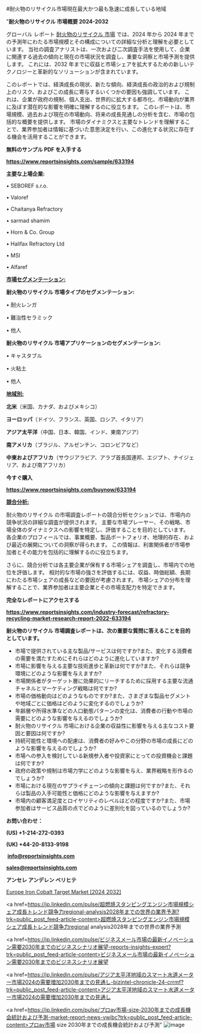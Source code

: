 #耐火物のリサイクル市場現在最大かつ最も急速に成長している地域

"<strong>耐火物のリサイクル 市場概要 2024-2032</strong>

グローバル レポート <a href=https://www.reportsinsights.com/sample/633194>耐火物のリサイクル 市場</a> では、2024 年から 2024 年までの予測年にわたる市場規模とその構成についての詳細な分析と理解を必要としています。 当社の調査アナリストは、一次および二次調査手法を使用して、企業に関連する過去の傾向と現在の市場状況を調査し、重要な洞察と市場予測を提供します。 これには、2032 年までに収益と市場シェアを拡大​​するための新しいテクノロジーと革新的なソリューションが含まれています。

このレポートでは、経済成長の現状、新たな傾向、経済成長の政治的および規制上のリスク、およびこの成長に寄与するいくつかの要因も強調しています。 これは、企業が政府の規制、個人支出、世界的に拡大する都市化、市場動向が業界に及ぼす潜在的な影響を明確に理解するのに役立ちます。 このレポートは、市場規模、過去および現在の市場動向、将来の成長見通しの分析を含む、市場の包括的な概要を提供します。 市場のダイナミクスと主要なトレンドを理解することで、業界参加者は情報に基づいた意思決定を行い、この進化する状況に存在する機会を活用することができます。

<strong><b>無料のサンプル PDF を入手する</b></strong>

<a href=https://www.reportsinsights.com/sample/633194><strong><u>https://www.reportsinsights.com/sample/633194</u></strong></a>

<strong>主要な上場企業:</strong>

• SEBOREF s.r.o.

• Valoref

• Chaitanya Refractory

• sarmad shamim

• Horn & Co. Group

• Halifax Refractory Ltd

• MSI

• Alfaref

<strong><u>市場セグメンテーション</u></strong><strong><u>:</u></strong>

<strong>耐火物のリサイクル 市場タイプのセグメンテーション:</strong>

• 耐火レンガ

• 難治性セラミック

• 他人

<strong>耐火物のリサイクル 市場アプリケーションのセグメンテーション:</strong>

• キャスタブル

• 火粘土

• 他人

<strong><u>地域別</u></strong><strong><u>:</u></strong>

<strong>北米</strong>（米国、カナダ、およびメキシコ）

<strong>ヨーロッパ</strong>（ドイツ、フランス、英国、ロシア、イタリア）

<strong>アジア太平洋</strong>（中国、日本、韓国、インド、東南アジア）

<strong>南アメリカ</strong>（ブラジル、アルゼンチン、コロンビアなど）

<strong>中東およびアフリカ</strong>（サウジアラビア、アラブ首長国連邦、エジプト、ナイジェリア、および南アフリカ）

<strong>今すぐ購入</strong>

<a href=https://www.reportsinsights.com/buynow/633194><strong><u>https://www.reportsinsights.com/buynow/633194</u></strong></a>

<strong><u>競合分析:</u></strong>

耐火物のリサイクル の市場調査レポートの競合分析セクションでは、市場内の競争状況の詳細な調査が提供されます。 主要な市場プレーヤー、その戦略、市場全体のダイナミクスへの影響を特定し、評価することを目的としています。 各企業のプロフィールでは、事業概要、製品ポートフォリオ、地理的存在、および最近の展開についての洞察が得られます。 この情報は、利害関係者が市場参加者とその能力を包括的に理解するのに役立ちます。

さらに、競合分析では各主要企業が保有する市場シェアを調査し、市場内での地位を評価します。 相対的な市場の強さを評価するには、収益、時価総額、長期にわたる市場シェアの成長などの要因が考慮されます。 市場シェアの分布を理解することで、業界参加者は主要企業とその市場支配力を特定できます。

<strong>完全なレポートにアクセスする</strong>

<a href=https://www.reportsinsights.com/industry-forecast/refractory-recycling-market-research-report-2022-633194><strong><u><b>https://www.reportsinsights.com/industry-forecast/refractory-recycling-market-research-report-2022-633194</b></u></strong></a>

<strong><b>耐火物のリサイクル 市場調査レポートは、次の重要な質問に答えることを目的としています。</b></strong>
<ul>
  <li>市場で提供されている主な製品/サービスは何ですか?また、変化する消費者の需要を満たすためにそれらはどのように進化していますか?</li>
  <li>市場に影響を与える主要な技術進歩と革新は何ですか?また、それらは競争環境にどのような影響を与えますか?</li>
  <li>市場関係者がターゲット層に効果的にリーチするために採用する主要な流通チャネルとマーケティング戦略は何ですか?</li>
  <li>市場の価格動向はどのようなものですか?また、さまざまな製品セグメントや地域ごとに価格はどのように変化するのでしょうか?</li>
  <li>年齢層や所得水準などの人口動態パターンの変化は、消費者の行動や市場の需要にどのような影響を与えるのでしょうか?</li>
  <li>耐火物のリサイクル 市場における企業の収益性に影響を与える主なコスト要因と要因は何ですか?</li>
  <li>持続可能性と環境への配慮は、消費者の好みやこの分野の市場の成長にどのような影響を与えるのでしょうか?</li>
  <li>市場への参入を検討している新規参入者や投資家にとっての投資機会と課題は何ですか?</li>
  <li>政府の政策や規制は市場力学にどのような影響を与え、業界戦略を形作るのでしょうか?</li>
  <li>市場における現在のサプライチェーンの傾向と課題は何ですか?また、それらは製品の入手可能性と価格にどのような影響を与えますか?</li>
  <li>市場内の顧客満足度とロイヤリティのレベルはどの程度ですか?また、市場参加者はサービス品質の点でどのように差別化を図っているのでしょうか?</li>
</ul>
<strong>お問い合わせ：</strong>

<strong>(US) +1-214-272-0393</strong>

<strong>(UK) +44-20-8133-9198</strong>

<strong> </strong><a href=info@reportsinsights.com><strong><u>info@reportsinsights.com</u></strong></a>

<a href=sales@reportsinsights.com><strong><u>sales@reportsinsights.com</u></strong></a>

<strong>アンセレ アンデレン ベリヒテ</strong>

<a href=https://www.linkedin.com/pulse/europe-iron-cobalt-target-market-latest-trends-forecasts-gwa3f/>Europe Iron Cobalt Target Market [2024 2032]</a>

<a href=https://jp.linkedin.com/pulse/超燃焼スタンピングエンジン市場規模シェア成長トレンド競争力regional-analysis2028年までの世界の業界予測?trk=public_post_feed-article-content>超燃焼スタンピングエンジン市場規模シェア成長トレンド競争力regional analysis2028年までの世界の業界予測</a>

<a href=https://jp.linkedin.com/pulse/ビジネスメール市場の最新イノベーション需要2030年までのビジネスシナリオ展望-reports-insights-expert?trk=public_post_feed-article-content>ビジネスメール市場の最新イノベーション需要2030年までのビジネスシナリオ展望</a>

<a href=https://jp.linkedin.com/pulse/アジア太平洋地域のスマート水道メーター市場2024の需要増加2030年までの見通し-bizintel-chronicle-24-crrmf?trk=public_post_feed-article-content>アジア太平洋地域のスマート水道メーター市場2024の需要増加2030年までの見通し</a>

<a href=https://jp.linkedin.com/pulse/プロav市場-size-2030年までの成長機会統計および予測-market-report-news-vwibc?trk=public_post_feed-article-content>プロav市場 size 2030年までの成長機会統計および予測</a>"
![image](https://github.com/aakesh123242/RIMarket/assets/158431203/2f086740-b988-4a71-8312-6d38e4841d45)

